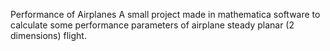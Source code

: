 Performance of Airplanes
A small project made in mathematica software to calculate some performance parameters of airplane steady planar (2 dimensions) flight.
